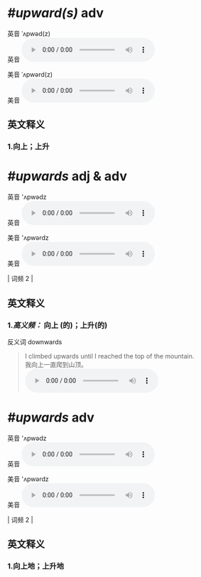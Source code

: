 # ***\#upward(s)*** adv
英音 ˈʌpwəd(z)  
英音
<audio src="./media/upward(s)1_AAC.aac" controls="controls"></audio>

美音 ˈʌpwərd(z)  
美音
<audio src="./media/upward(s)2_AAC.aac" controls="controls"></audio>



  

英文释义
---
### 1.**向上；上升**  


# ***\#upwards*** adj & adv
英音 'ʌpwədz  
英音
<audio src="./media/upwards-B.aac" controls="controls"></audio>

美音 'ʌpwərdz  
美音
<audio src="./media/upwards.aac" controls="controls"></audio>



| 词频 2 |  

英文释义
---
### 1.*高义频：* **向上 (的)；上升(的)**  
反义词 downwards 

 > I climbed upwards until I reached the top of the mountain.   
 > 我向上一直爬到山顶。    
<audio src="./media/upwards-1.aac" controls="controls"></audio>


# ***\#upwards*** adv
英音 'ʌpwədz  
英音
<audio src="./media/upwards-B.aac" controls="controls"></audio>

美音 'ʌpwərdz  
美音
<audio src="./media/upwards.aac" controls="controls"></audio>



| 词频 2 |  

英文释义
---
### 1.**向上地；上升地**  


